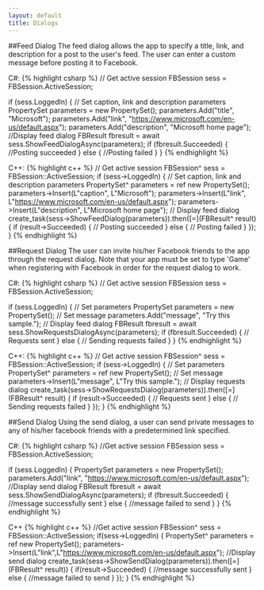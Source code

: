 ```yaml
---
layout: default
title: Dialogs
---
```


##Feed Dialog
The feed dialog allows the app to specify a title, link, and description for a post to the user's feed. The user can enter a custom message before posting it to Facebook.

C#:
{% highlight csharp %}
// Get active session
FBSession sess = FBSession.ActiveSession;
 
if (sess.LoggedIn)
{
	// Set caption, link and description parameters
	PropertySet parameters = new PropertySet();
	parameters.Add("title", "Microsoft");
	parameters.Add("link", "https://www.microsoft.com/en-us/default.aspx");
	parameters.Add("description", "Microsoft home page");
	//Display feed dialog
	FBResult fbresult = await sess.ShowFeedDialogAsync(parameters);
	if (fbresult.Succeeded)
	{
		//Posting succeeded
	}
	else
	{
		//Posting failed
	}
}
{% endhighlight %}

C++:
{% highlight c++ %}
// Get active session
FBSession^ sess = FBSession::ActiveSession;
if (sess->LoggedIn)
{
       // Set caption, link and description parameters
       PropertySet^ parameters = ref new PropertySet();
       parameters->Insert(L"caption", L"Microsoft");
       parameters->Insert(L"link", L"https://www.microsoft.com/en-us/default.aspx");
       parameters->Insert(L"description", L"Microsoft home page");
       // Display feed dialog
       create_task(sess->ShowFeedDialog(parameters)).then([=](FBResult^ result)
       {
              if (result->Succeeded)
              {
                     // Posting succeeded
              }
              else
              {
                     // Posting failed
              }
       });
}
{% endhighlight %}

##Request Dialog
The user can invite his/her Facebook friends to the app through the request dialog. Note that your app must be set to type 'Game' when registering with Facebook in order for the request dialog to work.

C#:
{% highlight csharp %}
// Get active session
FBSession sess = FBSession.ActiveSession;
 
if (sess.LoggedIn)
{
	// Set parameters
	PropertySet parameters = new PropertySet();
	// Set message
	parameters.Add("message", "Try this sample.");
	// Display feed dialog
	FBResult fbresult = await sess.ShowRequestsDialogAsync(parameters);
	if (fbresult.Succeeded)
	{
		// Requests sent
	}
	else
	{
		// Sending requests failed
	}
}
{% endhighlight %}

C++:
{% highlight c++ %}
// Get active session
FBSession^ sess = FBSession::ActiveSession;
if (sess->LoggedIn)
{
	// Set parameters
    PropertySet^ parameters = ref new PropertySet();
	// Set message
    parameters->Insert(L"message", L"Try this sample.");
    // Display requests dialog
   	create_task(sess->ShowRequestsDialog(parameters)).then([=](FBResult^ result)
    {
        if (result->Succeeded)
        {
       		// Requests sent
        }
        else
        {
       		// Sending requests failed
        }
    });
}
{% endhighlight %}

##Send Dialog
Using the send dialog, a user can send private messages to any of his/her facebook friends with a predetermined link specified.

C#:
{% highlight csharp %}
//Get active session
FBSession sess = FBSession.ActiveSession;

if (sess.LoggedIn)
{
	PropertySet parameters = new PropertySet();
	parameters.Add("link", "https://www.microsoft.com/en-us/default.aspx");
	//Display send dialog
	FBResult fbresult = await sess.ShowSendDialogAsync(parameters);
	if (fbresult.Succeeded)
	{
	    //message successfully sent
	}
	else
	{
	    //message failed to send
	}
}
{% endhighlight %}

C++
{% highlight c++ %}
//Get active session
FBSession^ sess = FBSession::ActiveSession;
if(sess->LoggedIn)
{
	PropertySet^ parameters = ref new PropertySet();
	parameters->Insert(L"link",L"https://www.microsoft.com/en-us/default.aspx");
	//Display send dialog
	create_task(sess->ShowSendDialog(parameters)).then([=](FBResult^ result))
	{
		if(result->Succeeded)
		{
			//message successfully sent
		}
		else
		{
			//message failed to send
		}
	});
}
{% endhighlight %}